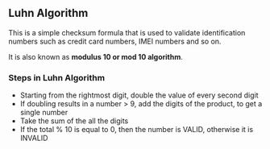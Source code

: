 ## Luhn Algorithm

This is a simple checksum formula that is used to validate identification numbers such as credit card numbers, IMEI numbers and so on.

It is also known as **modulus 10 or mod 10 algorithm**.

### Steps in Luhn Algorithm
* Starting from the rightmost digit, double the value of every second digit
*  If doubling results in a number > 9, add the digits of the product, to get a single number
* Take the sum of the all the digits
* If the total % 10 is equal to 0, then the number is VALID, otherwise it is INVALID